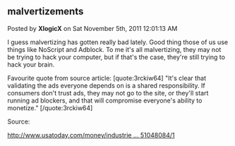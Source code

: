 ## malvertizements
Posted by **XlogicX** on Sat November 5th, 2011 12:01:13 AM

I guess malvertizing has gotten really bad lately. Good thing those of us use things like NoScript and Adblock. To me it's all malvertizing, they may not be trying to hack your computer, but if that's the case, they're still trying to hack your brain.

Favourite quote from source article:
[quote:3rckiw64]
&quot;It's clear that validating the ads everyone depends on is a shared responsibility. If consumers don't trust ads, they may not go to the site, or they'll start running ad blockers, and that will compromise everyone's ability to monetize.&quot;
[/quote:3rckiw64]

Source:
<!-- m --><a class="postlink" href="http://www.usatoday.com/money/industries/technology/story/2011-10-31/corrupted-ads/51048084/1">http://www.usatoday.com/money/industrie ... 51048084/1</a><!-- m -->
